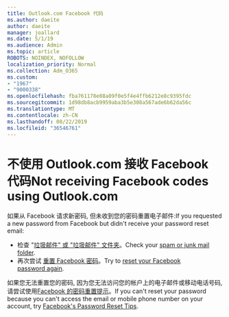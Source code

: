 ```yaml
---
title: Outlook.com Facebook 代码
ms.author: daeite
author: daeite
manager: joallard
ms.date: 5/1/19
ms.audience: Admin
ms.topic: article
ROBOTS: NOINDEX, NOFOLLOW
localization_priority: Normal
ms.collection: Adm_O365
ms.custom:
- "1967"
- "9000338"
ms.openlocfilehash: fba761178e08a09f0e5f4e4ffb6212e8c9395fdc
ms.sourcegitcommit: 1d98db8acb9959aba3b5e308a567ade6b62da56c
ms.translationtype: MT
ms.contentlocale: zh-CN
ms.lasthandoff: 08/22/2019
ms.locfileid: "36546761"
---
```

# <a name="not-receiving-facebook-codes-using-outlookcom"></a><span data-ttu-id="c33fc-102">不使用 Outlook.com 接收 Facebook 代码</span><span class="sxs-lookup"><span data-stu-id="c33fc-102">Not receiving Facebook codes using Outlook.com</span></span>

<span data-ttu-id="c33fc-103">如果从 Facebook 请求新密码, 但未收到您的密码重置电子邮件:</span><span class="sxs-lookup"><span data-stu-id="c33fc-103">If you requested a new password from Facebook but didn't receive your password reset email:</span></span>

- <span data-ttu-id="c33fc-104">检查 "[垃圾邮件" 或 "垃圾邮件" 文件夹](https://outlook.live.com/mail/junkemail)。</span><span class="sxs-lookup"><span data-stu-id="c33fc-104">Check your [spam or junk mail folder](https://outlook.live.com/mail/junkemail).</span></span>
- <span data-ttu-id="c33fc-105">再次尝试 [重置 Facebook 密码](https://www.facebook.com/help/213395615347144?helpref=faq_content)。</span><span class="sxs-lookup"><span data-stu-id="c33fc-105">Try to [reset your Facebook password again](https://www.facebook.com/help/213395615347144?helpref=faq_content).</span></span>

<span data-ttu-id="c33fc-106">如果您无法重置您的密码, 因为您无法访问您的帐户上的电子邮件或移动电话号码, 请尝试使用[Facebook 的密码重置提示](https://www.facebook.com/help/218815984812734)。</span><span class="sxs-lookup"><span data-stu-id="c33fc-106">If you can't reset your password because you can't access the email or mobile phone number on your account, try [Facebook's Password Reset Tips](https://www.facebook.com/help/218815984812734).</span></span>